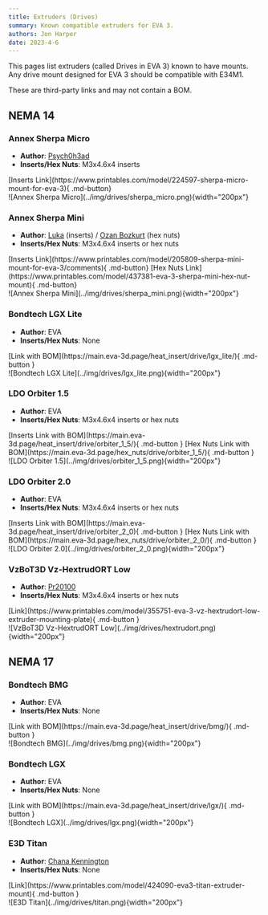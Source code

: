 ```yaml
---
title: Extruders (Drives)
summary: Known compatible extruders for EVA 3.
authors: Jon Harper
date: 2023-4-6
---
```


This pages list extruders (called Drives in EVA 3) known to have mounts. Any drive mount designed for EVA 3 should be compatible with E34M1.

These are third-party links and may not contain a BOM.

<!-- 
Template:

<div markdown class="jh-grid-container jh-grid-2">
<div markdown class="jh-grid-para">

- **Author**: [Name]()
- **Inserts/Hex Nuts**: Insert type and/or hex nuts

<div markdown class="jh-grid-container jh-grid-1 jh-link-grid">
[Inserts Link](){.md-button}
[Hex Nuts Link](){.md-button}
</div>
</div>
<div markdown class="jh-grid-img">
![extruder name](){width="200px"}
</div>
</div>
 -->

## NEMA 14

### Annex Sherpa Micro

<div markdown class="jh-grid-container jh-grid-2">
<div markdown class="jh-grid-para">

- **Author**: [Psych0h3ad](https://www.printables.com/@Psych0h3ad_168275)
- **Inserts/Hex Nuts**: M3x4.6x4 inserts

<div markdown class="jh-grid-container jh-grid-1 jh-link-grid">
[Inserts Link](https://www.printables.com/model/224597-sherpa-micro-mount-for-eva-3){ .md-button}
</div>
</div>
<div markdown class="jh-grid-img">
![Annex Sherpa Micro](../img/drives/sherpa_micro.png){width="200px"}
</div>
</div>

### Annex Sherpa Mini

<div markdown class="jh-grid-container jh-grid-2">
<div markdown class="jh-grid-para">

- **Author**: [Luka](https://www.printables.com/@Luka) (inserts) / [Ozan Bozkurt](https://www.printables.com/@OzanBozkurt_340117) (hex nuts)
- **Inserts/Hex Nuts**: M3x4.6x4 inserts or hex nuts

<div markdown class="jh-grid-container jh-grid-1 jh-link-grid">
[Inserts Link](https://www.printables.com/model/205809-sherpa-mini-mount-for-eva-3/comments){ .md-button}
[Hex Nuts Link](https://www.printables.com/model/437381-eva-3-sherpa-mini-hex-nut-mount){ .md-button}
</div>
</div>
<div markdown class="jh-grid-img">
![Annex Sherpa Mini](../img/drives/sherpa_mini.png){width="200px"}
</div>
</div>

### Bondtech LGX Lite

<div markdown class="jh-grid-container jh-grid-2">
<div markdown class="jh-grid-para">

- **Author**: EVA
- **Inserts/Hex Nuts**: None

<div markdown class="jh-grid-container jh-grid-1 jh-link-grid">
[Link with BOM](https://main.eva-3d.page/heat_insert/drive/lgx_lite/){ .md-button }
</div>
</div>
<div markdown class="jh-grid-img">
![Bondtech LGX Lite](../img/drives/lgx_lite.png){width="200px"}
</div>
</div>

### LDO Orbiter 1.5

<div markdown class="jh-grid-container jh-grid-2">
<div markdown class="jh-grid-para">

- **Author**: EVA
- **Inserts/Hex Nuts**: M3x4.6x4 inserts or hex nuts

<div markdown class="jh-grid-container jh-grid-1 jh-link-grid">
[Inserts Link with BOM](https://main.eva-3d.page/heat_insert/drive/orbiter_1_5/){ .md-button }
[Hex Nuts Link with BOM](https://main.eva-3d.page/hex_nuts/drive/orbiter_1_5/){ .md-button }
</div>
</div>
<div markdown class="jh-grid-img">
![LDO Orbiter 1.5](../img/drives/orbiter_1_5.png){width="200px"}
</div>
</div>

### LDO Orbiter 2.0

<div markdown class="jh-grid-container jh-grid-2">
<div markdown class="jh-grid-para">

- **Author**: EVA
- **Inserts/Hex Nuts**: M3x4.6x4 inserts or hex nuts

<div markdown class="jh-grid-container jh-grid-1 jh-link-grid">
[Inserts Link with BOM](https://main.eva-3d.page/heat_insert/drive/orbiter_2_0){ .md-button }
[Hex Nuts Link with BOM](https://main.eva-3d.page/hex_nuts/drive/orbiter_2_0/){ .md-button }
</div>
</div>
<div markdown class="jh-grid-img">
![LDO Orbiter 2.0](../img/drives/orbiter_2_0.png){width="200px"}
</div>
</div>

### VzBoT3D Vz-HextrudORT Low

<div markdown class="jh-grid-container jh-grid-2">
<div markdown class="jh-grid-para">

- **Author**: [Pr20100](https://www.printables.com/@Pr20100)
- **Inserts/Hex Nuts**: M3x4.6x4 inserts or hex nuts

<div markdown class="jh-grid-container jh-grid-1 jh-link-grid">
[Link](https://www.printables.com/model/355751-eva-3-vz-hextrudort-low-extruder-mounting-plate){ .md-button }
</div>
</div>
<div markdown class="jh-grid-img">
![VzBoT3D Vz-HextrudORT Low](../img/drives/hextrudort.png){width="200px"}
</div>
</div>

## NEMA 17

### Bondtech BMG

<div markdown class="jh-grid-container jh-grid-2">
<div markdown class="jh-grid-para">

- **Author**: EVA
- **Inserts/Hex Nuts**: None

<div markdown class="jh-grid-container jh-grid-1 jh-link-grid">
[Link with BOM](https://main.eva-3d.page/heat_insert/drive/bmg/){ .md-button }
</div>
</div>
<div markdown class="jh-grid-img">
![Bondtech BMG](../img/drives/bmg.png){width="200px"}
</div>
</div>

### Bondtech LGX

<div markdown class="jh-grid-container jh-grid-2">
<div markdown class="jh-grid-para">

- **Author**: EVA
- **Inserts/Hex Nuts**: None

<div markdown class="jh-grid-container jh-grid-1 jh-link-grid">
[Link with BOM](https://main.eva-3d.page/heat_insert/drive/lgx/){ .md-button }
</div>
</div>
<div markdown class="jh-grid-img">
![Bondtech LGX](../img/drives/lgx.png){width="200px"}
</div>
</div>

### E3D Titan

<div markdown class="jh-grid-container jh-grid-2">
<div markdown class="jh-grid-para">

- **Author**: [Chana Kennington](https://www.printables.com/@ChanaKenningt_484474)
- **Inserts/Hex Nuts**: None

<div markdown class="jh-grid-container jh-grid-1 jh-link-grid">
[Link](https://www.printables.com/model/424090-eva3-titan-extruder-mount){ .md-button }
</div>
</div>
<div markdown class="jh-grid-img">
![E3D Titan](../img/drives/titan.png){width="200px"}
</div>
</div>

